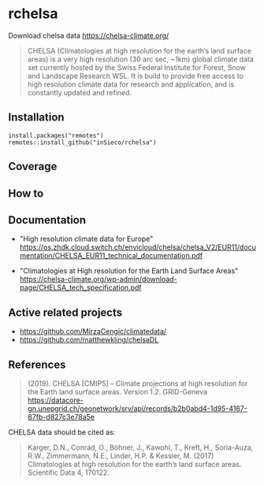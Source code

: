 # rchelsa

Download chelsa data <https://chelsa-climate.org/> 

> CHELSA (Climatologies at high resolution for the earth’s land surface areas) is a very high resolution (30 arc sec, ~1km) global climate data set currently hosted by the Swiss Federal Institute for Forest, Snow and Landscape Research WSL. It is build to provide free access to high resolution climate data for research and application, and is constantly updated and refined.


## Installation 


```{R}
install.packages("remotes")
remotes::install_github("inSieco/rchelsa")
```


## Coverage 

## How to


## Documentation 

- "High resolution climate data for Europe" https://os.zhdk.cloud.switch.ch/envicloud/chelsa/chelsa_V2/EUR11/documentation/CHELSA_EUR11_technical_documentation.pdf


- "Climatologies at High resolution for the Earth Land Surface Areas" https://chelsa-climate.org/wp-admin/download-page/CHELSA_tech_specification.pdf


## Active related projects

- https://github.com/MirzaCengic/climatedata/
- https://github.com/matthewkling/chelsaDL


## References 

> (2019). CHELSA [CMIP5] – Climate projections at high resolution for the Earth land surface areas. Version 1.2. GRID-Geneva
https://datacore-gn.unepgrid.ch/geonetwork/srv/api/records/b2b0abd4-1d95-4167-87fb-d827c3e78a5e

CHELSA data should be cited as:

> Karger, D.N., Conrad, O., Böhner, J., Kawohl, T., Kreft, H., Soria-Auza, R.W., Zimmermann, N.E., Linder, H.P. & Kessler, M. (2017) Climatologies at high resolution for the earth’s land surface areas. Scientific Data 4, 170122.



<!-- https://os.zhdk.cloud.switch.ch/envicloud/chelsa/chelsa_V2/EUR11/documentation/CHELSA_EUR11_technical_documentation.pdf -->
<!--  -->